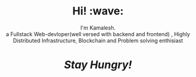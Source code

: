<h1 align='center'> Hi! :wave:</h1>
<p align='center'>
I'm Kamalesh.
  <br>a Fullstack Web-devloper(well versed with backend and frontend) , Highly Distributed Infrastructure, Blockchain and Problem solving enthisiast
 </p>
<p align='center'></p>

<h1 align='center'><i>Stay Hungry!</i></h1>
